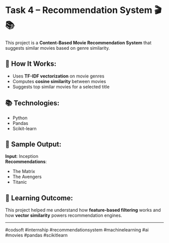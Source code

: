 # Task 4 – Recommendation System 🎬📚

This project is a **Content-Based Movie Recommendation System** that suggests similar movies based on genre similarity.

## 🧠 How It Works:
- Uses **TF-IDF vectorization** on movie genres
- Computes **cosine similarity** between movies
- Suggests top similar movies for a selected title

## 📚 Technologies:
- Python
- Pandas
- Scikit-learn

## 🧪 Sample Output:
**Input**: Inception  
**Recommendations**:
- The Matrix  
- The Avengers  
- Titanic

## 🚀 Learning Outcome:
This project helped me understand how **feature-based filtering** works and how **vector similarity** powers recommendation engines.

---

#codsoft #internship #recommendationsystem #machinelearning #ai #movies #pandas #scikitlearn
